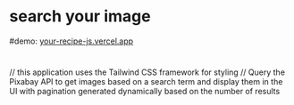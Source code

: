 # search your image

#demo: [your-recipe-js.vercel.app](https://search-image-js.vercel.app/)

# 

// this application uses the Tailwind CSS framework for styling
// Query the Pixabay API to get images based on a search term and display them in the UI with pagination generated dynamically based on the number of results
